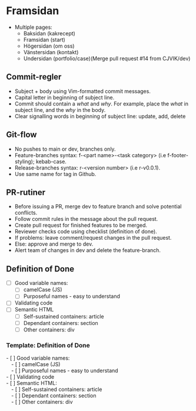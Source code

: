 # Framsidan

- Multiple pages:
	- Baksidan (kakrecept)
	- Framsidan (start)
	- Högersidan (om oss)
	- Vänstersidan (kontakt)
	- Undersidan (portfolio/case)(Merge pull request #14 from CJVIK/dev)

## Commit-regler

- Subject + body using Vim-formatted commit messages.
- Capital letter in beginning of subject line.
- Commit should contain a _what_ and _why_. For example, place the _what_ in subject line, and the _why_ in the body.
- Clear signalling words in beginning of subject line: update, add, delete

## Git-flow

- No pushes to main or dev, branches only.
- Feature-branches syntax: f-\<part name\>-\<task category\> (i.e f-footer-styling); kebab-case.
- Release-branches syntax: r-\<version number\> (i.e r-v0.0.1).
- Use same name for tag in Github.

## PR-rutiner

- Before issuing a PR, merge dev to feature branch and solve potential conflicts.
- Follow commit rules in the message about the pull request.
- Create pull request for finished features to be merged.
- Reviewer checks code using checklist (definition of done).
- If problems: leave comment/request changes in the pull request.
- Else: approve and merge to dev.
- Alert team of changes in dev and delete the feature-branch.

## Definition of Done

- [ ] Good variable names:
    - [ ] camelCase (JS)
    - [ ] Purposeful names - easy to understand
- [ ] Validating code
- [ ] Semantic HTML
	- [ ] Self-sustained containers: article
	- [ ] Dependant containers: section
	- [ ] Other containers: div

### Template: Definition of Done

\- \[ \] Good variable names:\
&emsp;\- \[ \] camelCase (JS)\
&emsp;\- \[ \] Purposeful names - easy to understand\
\- \[ \] Validating code\
\- \[ \] Semantic HTML:\
&emsp;\- \[ \] Self-sustained containers: article\
&emsp;\- \[ \] Dependant containers: section\
&emsp;\- \[ \] Other containers: div
